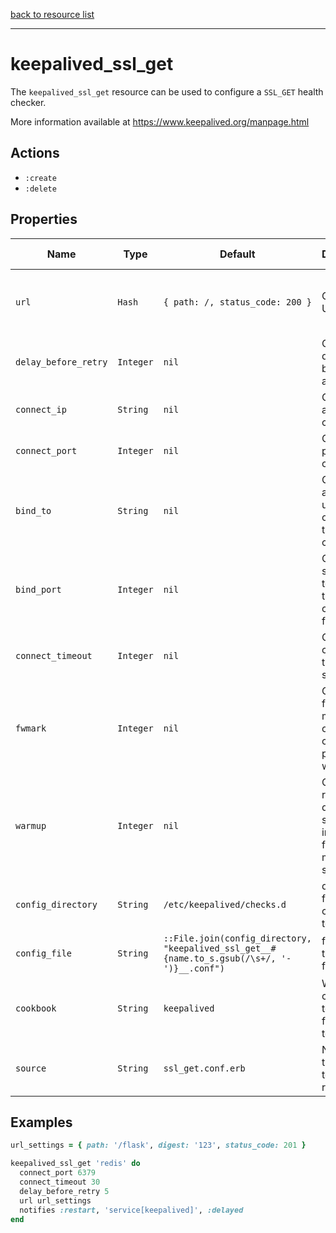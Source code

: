 [back to resource list](https://github.com/sous-chefs/keepalived#resources)

---

# keepalived_ssl_get

The `keepalived_ssl_get` resource can be used to configure a `SSL_GET` health checker.

More information available at <https://www.keepalived.org/manpage.html>

## Actions

- `:create`
- `:delete`

## Properties

| Name                  | Type          |  Default | Description | Allowed Values |
----------------------- | ------------- | -------- | ----------- | -------------- |
| `url`                 | `Hash`        | `{ path: /, status_code: 200 }`| Optional URL to test | `:path`, `:status_code`, `digest`, note all are symbols
| `delay_before_retry`  | `Integer`     | `nil` | Optional delay before retry after failure | |
| `connect_ip`          | `String`      | `nil` | Optional IP address to connect to | |
| `connect_port`        | `Integer`     | `nil` | Optional port to connect to | |
| `bind_to`             | `String`      | `nil` | Optional address to use to originate the connection | |
| `bind_port`           | `Integer`     | `nil` | Optional source port to originate the connection from | |
| `connect_timeout`     | `Integer`     | `nil` | Optional connection timeout in seconds | |
| `fwmark`              | `Integer`     | `nil`| Optional fwmark to mark all outgoing checker packets with | |
| `warmup`              | `Integer`     | `nil`| Optional random delay to start the initial check for maximum N seconds | |
| `config_directory`      | `String`      | `/etc/keepalived/checks.d` | directory for the config file to reside in | |
| `config_file`         | `String`      | `::File.join(config_directory, "keepalived_ssl_get__#{name.to_s.gsub(/\s+/, '-')}__.conf")` | full path to the config file | |
| `cookbook`            | `String`      | `keepalived` | Which cookbook to look in for the template | |
| `source`              | `String`      | `ssl_get.conf.erb` | Name of the template to render | |

## Examples

```ruby
url_settings = { path: '/flask', digest: '123', status_code: 201 }

keepalived_ssl_get 'redis' do
  connect_port 6379
  connect_timeout 30
  delay_before_retry 5
  url url_settings
  notifies :restart, 'service[keepalived]', :delayed
end
```
